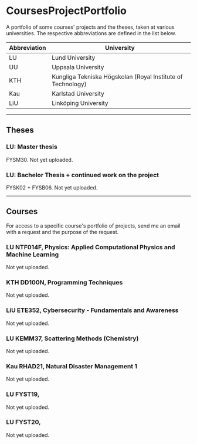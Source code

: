 # CoursesProjectPortfolio
A portfolio of some courses' projects and the theses, taken at various universities. The respective abbreviations are defined in the list below.

| Abbreviation | University |
| ----- | ----- |
| LU | Lund University |
| UU | Uppsala University |
| KTH | Kungliga Tekniska Högskolan (Royal Institute of Technology) |
| Kau | Karlstad University |
| LiU | Linköping University |

---

## Theses

### LU: Master thesis
FYSM30. Not yet uploaded.

### LU: Bachelor Thesis + continued work on the project
FYSK02 + FYSB06. Not yet uploaded.

---

## Courses
For access to a specific course's portfolio of projects, send me an email with a request and the purpose of the request.

### LU NTF014F, Physics: Applied Computational Physics and Machine Learning
Not yet uploaded.

### KTH DD100N, Programming Techniques
Not yet uploaded.

### LiU ETE352, Cybersecurity - Fundamentals and Awareness
Not yet uploaded.

### LU KEMM37, Scattering Methods (Chemistry)
Not yet uploaded.

### Kau RHAD21, Natural Disaster Management 1
Not yet uploaded.

### LU FYST19, 
Not yet uploaded.

### LU FYST20, 
Not yet uploaded.
